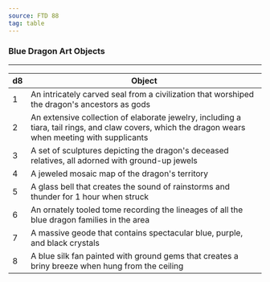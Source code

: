 ```yaml
---
source: FTD 88
tag: table
---
```


### Blue Dragon Art Objects
---
|d8|Object|
|----|------------|
|1|An intricately carved seal from a civilization that worshiped the dragon's ancestors as gods|
|2|An extensive collection of elaborate jewelry, including a tiara, tail rings, and claw covers, which the dragon wears when meeting with supplicants|
|3|A set of sculptures depicting the dragon's deceased relatives, all adorned with ground-up jewels|
|4|A jeweled mosaic map of the dragon's territory|
|5|A glass bell that creates the sound of rainstorms and thunder for 1 hour when struck|
|6|An ornately tooled tome recording the lineages of all the blue dragon families in the area|
|7|A massive geode that contains spectacular blue, purple, and black crystals|
|8|A blue silk fan painted with ground gems that creates a briny breeze when hung from the ceiling|
